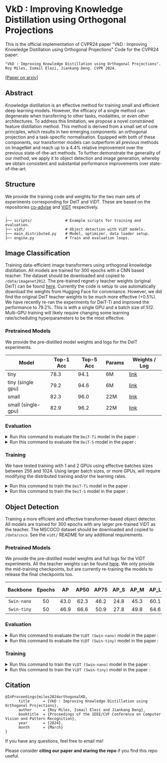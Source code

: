 # VkD : Improving Knowledge Distillation using Orthogonal Projections
This is the official implementation of CVPR24 paper "VkD : Improving Knowledge Distillation using Orthogonal Projections"
Code for the CVPR24 paper:

```text
"VkD : Improving Knowledge Distillation using Orthogonal Projections".
Roy Miles, Ismail Elezi, Jiankang Deng. CVPR 2024.
```
[[Paper on arxiv](https://arxiv.org/abs/2403.06213)]

## Abstract

Knowledge distillation is an effective method for training small and efficient deep learning models. However, the efficacy of a single method can degenerate when transferring to other tasks, modalities, or even other architectures. To address this limitation, we propose a novel constrained feature distillation method. This method is derived from a small set of core principles, which results in two emerging components: an orthogonal projection and a task-specific normalisation. Equipped with both of these components, our transformer models can outperform all previous methods on ImageNet and reach up to a 4.4% relative improvement over the previous state-of-the-art methods. To further demonstrate the generality of our method, we apply it to object detection and image generation, whereby we obtain consistent and substantial performance improvements over state-of-the-art.

## Structure

We provide the training code and weights for the two main sets of experiments corresponding for DeIT and ViDT. These are based on the repositories [co-advise](https://github.com/OliverRensu/co-advise) and [ViDT](https://github.com/naver-ai/vidt/tree/main) respectively.

```
.
├── scripts/               # Example scripts for training and evaluation.
├── vidt/                  # Object detection with ViDT models.       
├── main_distributed.py    # Model, optimizer, data loader setup.
├── engine.py              # Train and evaluation loops.
```

## Image Classification
Training data-efficient image transformers using orthogonal knowledge distillation. 
All models are trained for 300 epochs with a CNN based teacher.
The dataset should be downloaded and copied to `/data/imagenet2012`.
The pre-trained regnet-y teacher weights (original DeiT) can be found [here](https://drive.google.com/drive/folders/1vtNwxbHHvJnbFMwjD8oyjjW0lyHqfuRy?usp=sharing). Currently the code is setup to use automatically download the weights from Hugging Face for conveniance. However, we did find the original DeiT teacher weights to be much more effective (+0.5%). We have recently re-ran the experiments for DeiT-Ti and improved the performance to 79.2%. This is with a single GPU and a batch size of 512. Multi-GPU training will likely require changing some learning rate/scheduling hyperparameters to be the most effective.

### Pretrained Models

We provide the pre-distilled model weights and logs for the DeIT experiments.

| Model | Top-1 Acc | Top-5 Acc | Params | Weights / Log |
| --- | --- | --- | --- | --- |
| tiny | 78.3 | 94.1 | 6M | [link](https://drive.google.com/drive/folders/1G8jv2If3lpFlnfnmGUFrrh6Lxhzdc6y-?usp=drive_link) |
| tiny (single gpu) | 79.2 | 94.6 | 6M | [link](https://drive.google.com/drive/folders/1L4tgMthQVdRv1SD9DV_9xyLhAHBPMtuk) |
| small | 82.3 | 96.0 | 22M| [link](https://drive.google.com/drive/folders/1aBYO8BhJMCKij4GxZXXaxZkaT6VVL1-0?usp=sharing) |
| small (single-gpu) | 82.9 | 96.2 | 22M| [link](https://drive.google.com/drive/folders/1up5w3V4PFwobkiQs_4tVnDw7_2RdvXr2)

### Evaluation

<details>
<summary>Run this command to evaluate the <code>DeiT-Ti</code> model in the paper :</summary>
<pre><code>CUDA_VISIBLE_DEVICES=0 OMP_NUM_THREADS=4 \
python -m torch.distributed.launch \
       --master_port 1234 \
       --nproc_per_node=1 \
       main_distributed.py \
       --teacher regnety_160 \
       --student-model deit_ti_distilled \
       --eval-student \
       --student-ckpt /ckpts/deit_tiny/latest.pth.tar \
       --batch-size 512 \
       --data-path /data/imagenet2012</code></pre>
</details>

<details>
<summary>Run this command to evaluate the <code>DeiT-S</code> model in the paper :</summary>
<pre><code>CUDA_VISIBLE_DEVICES=0 OMP_NUM_THREADS=4 \
python -m torch.distributed.launch \
       --master_port 1235 \
       --nproc_per_node=1 \
       main_distributed.py \
       --teacher regnety_160 \
       --student-model deit_s_distilled \
       --eval-student \
       --student-ckpt /ckpts/deit_small/latest.pth.tar \
       --batch-size 512 \
       --data-path /data/imagenet2012</code></pre>
</details>


### Training
We have tested training with 1 and 2 GPUs using effective batches sizes between 256 and 1024. Using larger batch sizes, or more GPUs, will require modifying the distributed training and/or the learning rates.

<details>
<summary>Run this command to train the <code>DeiT-Ti</code> model in the paper :</summary>
<pre><code>CUDA_VISIBLE_DEVICES=0 OMP_NUM_THREADS=4 \
python -m torch.distributed.launch \
       --master_port 1236 \
       --nproc_per_node=1 \
       main_distributed.py \
       --teacher regnety_160 \
       --student-model deit_ti_distilled \
       --batch-size 512 \
       --data-path /data/imagenet2012 \
       --output_dir output/</code></pre>
</details>

<details>
<summary>Run this command to train the <code>DeiT-S</code> model in the paper :</summary>
<pre><code>CUDA_VISIBLE_DEVICES=0 OMP_NUM_THREADS=4 \
python -m torch.distributed.launch \
       --master_port 1237 \
       --nproc_per_node=1 \
       main_distributed.py \
       --teacher regnety_160 \
       --student-model deit_s_distilled \
       --batch-size 512 \
       --data-path /data/imagenet2012 \
       --output_dir output/</code></pre>
</details>

## Object Detection
Training a more efficient and effective transformer-based object detector.
All models are trained for 300 epochs with any larger pre-trained ViDT as the teacher.
The MSCOCO dataset should be downloaded and copied to `/data/coco`.
See the `vidt/` README for any additional requirements.

### Pretrained Models

We provide the pre-distilled model weights and full logs for the ViDT experiments. All the teacher weights can be found [here](https://github.com/naver-ai/vidt/tree/main#a-vit-backbone-used-for-vidt). We only provide the mid-training checkpoints, but are currently re-training the models to release the final checkpoints too.

| Backbone | Epochs | AP | AP50 | AP75 | AP_S | AP_M | AP_L | Params | Weights / Log |
| :-----: | :-----: | :-----: | :-----: | :-----: | :-----: | :-----: | :-----: | :-----: | :-----: | 
| `Swin-nano` | 50 | 43.0 | 62.3 | 46.2 | 24.8 | 45.3 | 60.1 | 16M | [link](https://drive.google.com/drive/folders/1hgbdWYd8mb5CFlUE4bqnRoaTfTvlA7Fv?usp=sharing)|
| `Swin-tiny` | 50 | 46.9 | 66.6 | 50.9 | 27.8 | 49.8 | 64.6 | 38M | [link](https://drive.google.com/drive/folders/1QvUDcI2Va6QLK5jxdL6DAur1-jlWuPe_?usp=sharing)|

### Evaluation

<details>
<summary>Run this command to evaluate the <code>ViDT (Swin-nano)</code> model in the paper :</summary>
<pre><code>python -m torch.distributed.launch \
       --master_port 1238 \
       --nproc_per_node=8 \
       --nnodes=1 \
       --use_env main.py \
       --method vidt \
       --backbone_name swin_nano \
       --batch_size 2 \
       --num_workers 2 \
       --aux_loss True \
       --with_box_refine True \
       --coco_path /data/coco \
       --resume /ckpts/vidt_nano/checkpoint.pth \
       --pre_trained none \
       --eval True</code></pre>
</details>

<details>
<summary>Run this command to evaluate the <code>ViDT (Swin-tiny)</code> model in the paper :</summary>
<pre><code>python -m torch.distributed.launch \
       --master_port 1239 \
       --nproc_per_node=8 \
       --nnodes=1 \
       --use_env main.py \
       --method vidt \
       --backbone_name swin_tiny \
       --batch_size 2 \
       --num_workers 2 \
       --aux_loss True \
       --with_box_refine True \
       --coco_path /data/coco \
       --resume /ckpts/vidt_tiny/checkpoint.pth \
       --pre_trained none \
       --eval True</code></pre>
</details>

### Training

<details>
<summary>Run this command to train the <code>ViDT (Swin-nano)</code> model in the paper :</summary>
<pre><code>CUDA_VISIBLE_DEVICES=0,1,2,3,4,5 python -m torch.distributed.launch \
       --master_port 1240 \
       --nproc_per_node=6 --nnodes=1 \
       --use_env main.py \
       --method vidt \
       --backbone_name swin_nano \
       --epochs 50 \
       --lr 1e-4 \
       --min-lr 1e-7 \
       --batch_size 2 \
       --num_workers 2 \
       --aux_loss True \
       --with_box_refine True \
       --distil_model vidt_base \
       --distil_model_path /ckpts/vidt_base_150.pth \
       --coco_path /home/data/coco \
       --output_dir swin_nano</code></pre>
</details>

<details>
<summary>Run this command to train the <code>ViDT (Swin-tiny)</code> model in the paper :</summary>
<pre><code>CUDA_VISIBLE_DEVICES=0,1,2,3,4,5 python -m torch.distributed.launch \
       --master_port 1241 \
       --nproc_per_node=6 --nnodes=1 \
       --use_env main.py \
       --method vidt \
       --backbone_name swin_small \
       --epochs 50 \
       --lr 1e-4 \
       --min-lr 1e-7 \
       --batch_size 2 \
       --num_workers 2 \
       --aux_loss True \
       --with_box_refine True \
       --distil_model vidt_base \
       --distil_model_path /ckpts/vidt_base_150.pth \
       --coco_path /data/coco \
       --output_dir swin_tiny</code></pre>
</details>
</details>

## Citation
```
@InProceedings{miles2024orthogonalKD,
      title      = {VkD : Improving Knowledge Distillation using Orthogonal Projections}, 
      author     = {Roy Miles, Ismail Elezi and Jiankang Deng},
      booktitle  = {Proceedings of the IEEE/CVF Conference on Computer Vision and Pattern Recognition},
      year       = {2024},
      month      = {March}
}
```

If you have any questions, feel free to email me! 

Please consider **citing our paper and staring the repo** if you find this repo useful.
